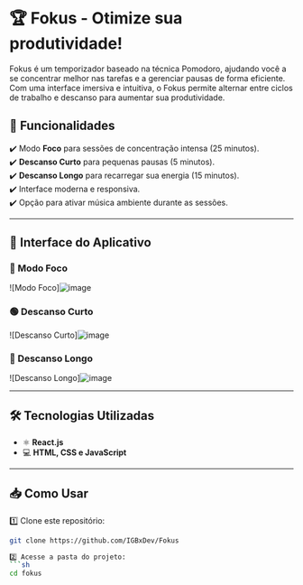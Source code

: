 # 🏆 Fokus - Otimize sua produtividade!

Fokus é um temporizador baseado na técnica Pomodoro, ajudando você a se concentrar melhor nas tarefas e a gerenciar pausas de forma eficiente. Com uma interface imersiva e intuitiva, o Fokus permite alternar entre ciclos de trabalho e descanso para aumentar sua produtividade.

## 🚀 Funcionalidades

✔️ Modo **Foco** para sessões de concentração intensa (25 minutos).  
✔️ **Descanso Curto** para pequenas pausas (5 minutos).  
✔️ **Descanso Longo** para recarregar sua energia (15 minutos).  
✔️ Interface moderna e responsiva.  
✔️ Opção para ativar música ambiente durante as sessões.  

---

## 🎨 Interface do Aplicativo

### 🔵 Modo Foco  
![Modo Foco]![image](https://github.com/user-attachments/assets/186da12c-96b6-4bf7-9262-6fbc84d0e2b8)


### 🟢 Descanso Curto  
![Descanso Curto]![image](https://github.com/user-attachments/assets/d34d3df4-39ae-45b5-b88f-2769bd8a10ff)


### 🔵 Descanso Longo  
![Descanso Longo]![image](https://github.com/user-attachments/assets/4340592d-daac-474a-8043-78617d2849b7)


---

## 🛠️ Tecnologias Utilizadas

- ⚛️ **React.js**
- 💻 **HTML, CSS e JavaScript**

---

## 📥 Como Usar

1️⃣ Clone este repositório:  
```sh
git clone https://github.com/IGBxDev/Fokus

2️⃣ Acesse a pasta do projeto:
```sh
cd fokus

